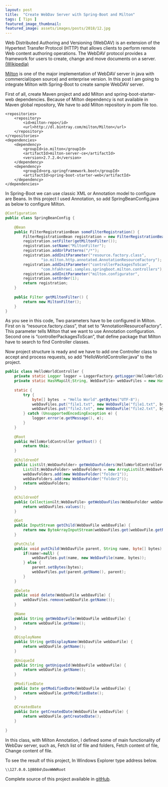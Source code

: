 ```yaml
---
layout: post
title:  "Create WebDav Server with Spring-Boot and Milton"
tags: [ Tips ]
featured_image_thumbnail:
featured_image: assets/images/posts/2018/12.jpg
---
```

Web Distributed Authoring and Versioning (WebDAV) is an extension of the Hypertext Transfer Protocol (HTTP) that allows clients to perform remote Web content authoring operations. The WebDAV protocol provides a framework for users to create, change and move documents on a server. [(Wikipedia)](https://en.wikipedia.org/wiki/WebDAV)

[Milton](http://milton.io/) is one of the major implementation of WebDAV server in java with commercial(open source) and enterprise version. In this post I am going to integrate Milton with Spring-Boot to create sample WebDAV server.

First of all, create Maven project and add Milton and spring-boot-starter-web dependencies. Because of Milton dependency is not available in Maven global repository, We have to add Milton repository in pom file too.

```
<repositories>
    <repository>
        <id>milton-repo</id>
        <url>http://dl.bintray.com/milton/Milton</url>
    </repository>
</repositories>
<dependencies>
    <dependency>
        <groupId>io.milton</groupId>
        <artifactId>milton-server-ce</artifactId>
        <version>2.7.2.4</version>
    </dependency>
    <dependency>
        <groupId>org.springframework.boot</groupId>
        <artifactId>spring-boot-starter-web</artifactId>
    </dependency>
</dependencies>
```

In Spring-Boot we can use classic XML or Annotation model to configure are Beans. In this project I used Annotation, so add SpringBeanConfig.java as below to configure Milton.

```java
@Configuration
public class SpringBeanConfig {
 
    @Bean
    public FilterRegistrationBean someFilterRegistration() {
        FilterRegistrationBean registration = new FilterRegistrationBean();
        registration.setFilter(getMiltonFilter());
        registration.setName("MiltonFilter");
        registration.addUrlPatterns("/*");
        registration.addInitParameter("resource.factory.class",
                "io.milton.http.annotated.AnnotationResourceFactory");
        registration.addInitParameter("controllerPackagesToScan",
                "com.hfakhraei.samples.springboot.milton.controllers");
        registration.addInitParameter("milton.configurator",
        registration.setOrder(1);
        return registration;
    }
 
    public Filter getMiltonFilter() {
        return new MiltonFilter();
    }
}
```

As you see in this code, Two parameters have to be configured in Milton.  First on is “resource.factory.class”, that set to “AnnotationResourceFactory”. This parameter tells Milton that we want to use Annotation configuration. Second one is “controllerPackagesToScan”, that define package that Milton have to search to find Controller classes.

Now project structure is ready and we have to add one Controller class to accept and process requests, so add “HelloWorldController.java” to the project.

```java
public class HelloWorldController {
    private static Logger logger = LoggerFactory.getLogger(HelloWorldController.class);
    private static HashMap&lt;String, WebDavFile> webDavFiles = new HashMap&lt;>();
 
    static {
        try {
            byte[] bytes  = "Hello World".getBytes("UTF-8");
            webDavFiles.put("file1.txt", new WebDavFile("file1.txt", bytes));
            webDavFiles.put("file2.txt", new WebDavFile("file2.txt", bytes));
        } catch (UnsupportedEncodingException e) {
            logger.error(e.getMessage(), e);
        }
    }
 
    @Root
    public HelloWorldController getRoot() {
        return this;
    }
 
    @ChildrenOf
    public List&lt;WebDavFolder> getWebDavFolders(HelloWorldController root) {
        List&lt;WebDavFolder> webDavFolders = new ArrayList&lt;WebDavFolder>();
        webDavFolders.add(new WebDavFolder("folder1"));
        webDavFolders.add(new WebDavFolder("folder2"));
        return webDavFolders;
    }
 
    @ChildrenOf
    public Collection&lt;WebDavFile> getWebDavFiles(WebDavFolder webDavFolder) {
        return webDavFiles.values();
    }
 
    @Get
    public InputStream getChild(WebDavFile webDavFile) {
        return new ByteArrayInputStream(webDavFiles.get(webDavFile.getName()).getBytes());
    }
 
    @PutChild
    public void putChild(WebDavFile parent, String name, byte[] bytes) {
        if(name!=null) {
            webDavFiles.put(name, new WebDavFile(name, bytes));
        } else {
            parent.setBytes(bytes);
            webDavFiles.put(parent.getName(), parent);
        }
    }
 
    @Delete
    public void delete(WebDavFile webDavFile) {
        webDavFiles.remove(webDavFile.getName());
    }
 
    @Name
    public String getWebDavFile(WebDavFile webDavFile) {
        return webDavFile.getName();
    }
 
    @DisplayName
    public String getDisplayName(WebDavFile webDavFile) {
        return webDavFile.getName();
    }
 
    @UniqueId
    public String getUniqueId(WebDavFile webDavFile) {
        return webDavFile.getName();
    }
 
    @ModifiedDate
    public Date getModifiedDate(WebDavFile webDavFile) {
        return webDavFile.getModifiedDate();
    }
 
    @CreatedDate
    public Date getCreatedDate(WebDavFile webDavFile) {
        return webDavFile.getCreatedDate();
    }
 
}
```

In this class, with Milton Annotation, I defined some of main functionality of WebDav server, such as, Fetch list of file and folders, Fetch content of file, Change content of file.

To see the result of this project, In Windows Explorer type address below.

```
\\127.0.0.1@8084\DavWWWRoot
```

Complete source of this project available in [gitHub](https://github.com/HFakhraei/spring-boot-samples/tree/master/spring-boot-milton).